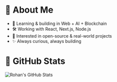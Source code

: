 # 💫 About Me
- 🌱 Learning & building in Web + AI + Blockchain  
- 🛠️ Working with React, Next.js, Node.js  
- 🎯 Interested in open-source & real-world projects  
- ✨ Always curious, always building  

# 🐙 GitHub Stats
![Rohan's GitHub Stats](https://github-readme-stats.vercel.app/api?username=rohanshrma222&show_icons=true&theme=dark&hide_border=false)